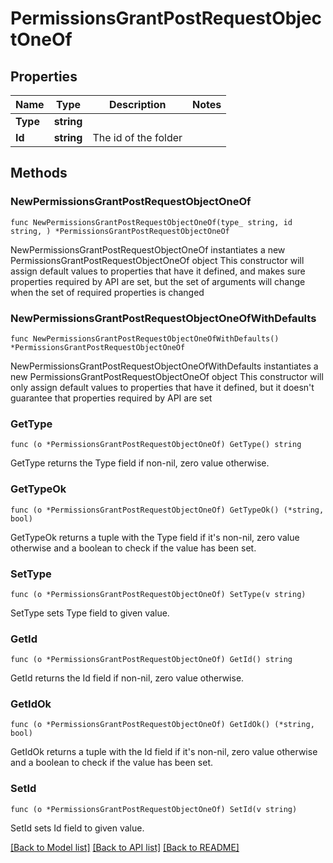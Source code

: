 # PermissionsGrantPostRequestObjectOneOf

## Properties

Name | Type | Description | Notes
------------ | ------------- | ------------- | -------------
**Type** | **string** |  | 
**Id** | **string** | The id of the folder | 

## Methods

### NewPermissionsGrantPostRequestObjectOneOf

`func NewPermissionsGrantPostRequestObjectOneOf(type_ string, id string, ) *PermissionsGrantPostRequestObjectOneOf`

NewPermissionsGrantPostRequestObjectOneOf instantiates a new PermissionsGrantPostRequestObjectOneOf object
This constructor will assign default values to properties that have it defined,
and makes sure properties required by API are set, but the set of arguments
will change when the set of required properties is changed

### NewPermissionsGrantPostRequestObjectOneOfWithDefaults

`func NewPermissionsGrantPostRequestObjectOneOfWithDefaults() *PermissionsGrantPostRequestObjectOneOf`

NewPermissionsGrantPostRequestObjectOneOfWithDefaults instantiates a new PermissionsGrantPostRequestObjectOneOf object
This constructor will only assign default values to properties that have it defined,
but it doesn't guarantee that properties required by API are set

### GetType

`func (o *PermissionsGrantPostRequestObjectOneOf) GetType() string`

GetType returns the Type field if non-nil, zero value otherwise.

### GetTypeOk

`func (o *PermissionsGrantPostRequestObjectOneOf) GetTypeOk() (*string, bool)`

GetTypeOk returns a tuple with the Type field if it's non-nil, zero value otherwise
and a boolean to check if the value has been set.

### SetType

`func (o *PermissionsGrantPostRequestObjectOneOf) SetType(v string)`

SetType sets Type field to given value.


### GetId

`func (o *PermissionsGrantPostRequestObjectOneOf) GetId() string`

GetId returns the Id field if non-nil, zero value otherwise.

### GetIdOk

`func (o *PermissionsGrantPostRequestObjectOneOf) GetIdOk() (*string, bool)`

GetIdOk returns a tuple with the Id field if it's non-nil, zero value otherwise
and a boolean to check if the value has been set.

### SetId

`func (o *PermissionsGrantPostRequestObjectOneOf) SetId(v string)`

SetId sets Id field to given value.



[[Back to Model list]](../README.md#documentation-for-models) [[Back to API list]](../README.md#documentation-for-api-endpoints) [[Back to README]](../README.md)


